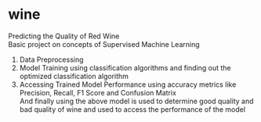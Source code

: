# wine
Predicting the Quality of Red Wine <br>
Basic project on concepts of Supervised Machine Learning 
1) Data Preprocessing 
2) Model Training using classification algorithms and finding out the optimized classification algorithm
3) Accessing Trained Model Performance using accuracy metrics like Precision, Recall, F1 Score and Confusion Matrix <br>
And finally using the above model is used to determine good quality and bad quality of wine and used to access the performance of the model
